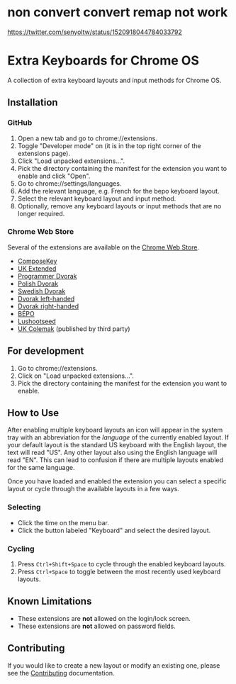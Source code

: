 # non convert convert remap not work  
https://twitter.com/senyoltw/status/1520918044784033792
# Extra Keyboards for Chrome OS

A collection of extra keyboard layouts and input methods for Chrome OS.

## Installation

### GitHub

1. Open a new tab and go to chrome://extensions.
1. Toggle "Developer mode" on (it is in the top right corner of the extensions
   page).
1. Click "Load unpacked extensions...".
1. Pick the directory containing the manifest for the extension you want to
   enable and click "Open".
1. Go to chrome://settings/languages.
1. Add the relevant language, e.g. French for the bepo keyboard layout.
1. Select the relevant keyboard layout and input method.
1. Optionally, remove any keyboard layouts or input methods that are no longer
   required.

### Chrome Web Store

Several of the extensions are available on the [Chrome Web Store](http://chrome.google.com/webstore/).

- [ComposeKey](https://chrome.google.com/webstore/detail/composekey/iijdllfdmhbmlmnbcohgbfagfibpbgba)
- [UK Extended](https://chrome.google.com/webstore/detail/uk-extended/pkbdliadhfopgfdhbldifaakplenbpnd)
- [Programmer Dvorak](https://chrome.google.com/webstore/detail/programmer-dvorak/mogcmmflienoigckdgnkkkafbgkaecbj)
- [Polish Dvorak](https://chrome.google.com/webstore/detail/polish-dvorak/gikieikejljogkfjbijjplfhbmhbmfkf)
- [Swedish Dvorak](https://chrome.google.com/webstore/detail/svorak/ijimhcgeahpgfdcgaheadagkjkiibcnj)
- [Dvorak left-handed](https://chrome.google.com/webstore/detail/dvorak-left/daedidciajfkjpjfmailopfppehmdlkn)
- [Dvorak right-handed](https://chrome.google.com/webstore/detail/dvorak-right/ibmblmkjihglholefminaiddohamopnn)
- [BÉPO](https://chrome.google.com/webstore/detail/b%C3%A9po/pgiknkjjcfcalehnoedjngelcgopgkgc)
- [Lushootseed](https://chrome.google.com/webstore/detail/lushootseed/bdcecklhaeiniooomgajkefmnghopnpk)
- [UK Colemak](https://chrome.google.com/webstore/detail/nionfllpgckhdmcecikpfkonedlmlnop) (published by third party)

## For development

1. Go to chrome://extensions.
2. Click on "Load unpacked extensions...".
3. Pick the directory containing the manifest for the extension you want to
enable.

## How to Use

After enabling multiple keyboard layouts an icon will appear in the system tray
with an abbreviation for the *language* of the currently enabled layout. If
your default layout is the standard US keyboard with the English layout, the
text will read "US". Any other layout also using the English language will read
"EN". This can lead to confusion if there are multiple layouts enabled for the
same language.

Once you have loaded and enabled the extension you can select a specific layout
or cycle through the available layouts in a few ways.

### Selecting

- Click the time on the menu bar.
- Click the button labeled "Keyboard" and select the desired layout.

### Cycling

1. Press `Ctrl+Shift+Space` to cycle through the enabled keyboard layouts.
1. Press `Ctrl+Space` to toggle between the most recently used keyboard layouts.

## Known Limitations

- These extensions are **not** allowed on the login/lock screen.
- These extensions are **not** allowed on password fields.

## Contributing

If you would like to create a new layout or modify an existing one, please see
the [Contributing](CONTRIBUTING.md) documentation.
